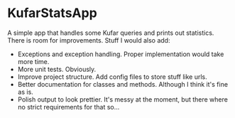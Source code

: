 # KufarStatsApp
A simple app that handles some Kufar queries and prints out statistics.
There is room for improvements. Stuff I would also add:
- Exceptions and exception handling. Proper implementation would take more time.
- More unit tests. Obviously.
- Improve project structure. Add config files to store stuff like urls.
- Better documentation for classes and methods. Although I think it's fine as is.
- Polish output to look prettier. It's messy at the moment, but there where no strict requirements for that so...
